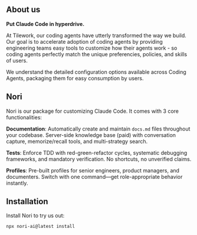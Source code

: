 ## About us

**Put Claude Code in hyperdrive.**

At Tilework, our coding agents have utterly transformed the way we build. Our goal is to accelerate adoption of coding agents by providing engineering teams easy tools to customize how their agents work - so coding agents perfectly match the unique preferencies, policies, and skills of users. 

We understand the detailed configuration options available across Coding Agents, packaging them for easy consumption by users.

## Nori

Nori is our package for customizing Claude Code. It comes with 3 core functionalities:

**Documentation**: Automatically create and maintain `docs.md` files throughout your codebase. Server-side knowledge base (paid) with conversation capture, memorize/recall tools, and multi-strategy search.

**Tests**: Enforce TDD with red-green-refactor cycles, systematic debugging frameworks, and mandatory verification. No shortcuts, no unverified claims.

**Profiles**: Pre-built profiles for senior engineers, product managers, and documenters. Switch with one command—get role-appropriate behavior instantly.

## Installation
Install Nori to try us out:

  ```bash
  npx nori-ai@latest install
